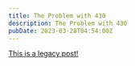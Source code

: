 ```yaml
---
title: The Problem with 430
description: The Problem with 430
pubDate: 2023-03-28T04:54:00Z
---
```


[This is a legacy post!](https://old.tjbai.com/-NRaZM2LaowSDO0O8T6B)

